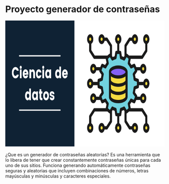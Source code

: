 # Proyecto generador de contraseñas
<img src = 'https://github.com/FabianRueda28/Ciencia-de-Datos/blob/main/src/que-es-la-ciencia-de-datos.png' height = 400 >

¿Que es un generador de contraseñas aleatorias?
Es una herramienta que lo libera de tener que crear constantemente contraseñas únicas para cada uno de sus sitios. Funciona generando automáticamente contraseñas seguras y aleatorias que incluyen combinaciones de números, letras mayúsculas y minúsculas y caracteres especiales.

